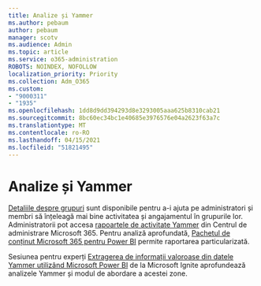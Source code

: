 ```yaml
---
title: Analize și Yammer
ms.author: pebaum
author: pebaum
manager: scotv
ms.audience: Admin
ms.topic: article
ms.service: o365-administration
ROBOTS: NOINDEX, NOFOLLOW
localization_priority: Priority
ms.collection: Adm_O365
ms.custom:
- "9000311"
- "1935"
ms.openlocfilehash: 1dd8d9dd394293d8e3293005aaa625b8310cab21
ms.sourcegitcommit: 8bc60ec34bc1e40685e3976576e04a2623f63a7c
ms.translationtype: MT
ms.contentlocale: ro-RO
ms.lasthandoff: 04/15/2021
ms.locfileid: "51821495"
---
```

# <a name="analytics-and-yammer"></a>Analize și Yammer

[Detaliile despre grupuri](https://support.office.com/article/view-group-insights-in-yammer-73f9fa6d-d442-4f25-9194-d5317c9328ab) sunt disponibile pentru a-i ajuta pe administratori și membri să înțeleagă mai bine activitatea și angajamentul în grupurile lor. Administratorii pot accesa [rapoartele de activitate Yammer](https://docs.microsoft.com/microsoft-365/admin/activity-reports/yammer-activity-report) din Centrul de administrare Microsoft 365. Pentru analiză aprofundată, [Pachetul de conținut Microsoft 365 pentru Power BI](https://docs.microsoft.com/microsoft-365/admin/usage-analytics/enable-usage-analytics) permite raportarea particularizată.

Sesiunea pentru experți [Extragerea de informații valoroase din datele Yammer utilizând Microsoft Power BI](https://aka.ms/MiningYammerDataIgnite2017) de la Microsoft Ignite aprofundează analizele Yammer și modul de abordare a acestei zone.
